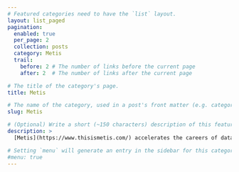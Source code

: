 ```yaml
---
# Featured categories need to have the `list` layout.
layout: list_paged
pagination: 
  enabled: true
  per_page: 2
  collection: posts
  category: Metis
  trail: 
    before: 2 # The number of links before the current page
    after: 2  # The number of links after the current page

# The title of the category's page.
title: Metis

# The name of the category, used in a post's front matter (e.g. category: <slug>).
slug: Metis

# (Optional) Write a short (~150 characters) description of this featured category.
description: >
  [Metis](https://www.thisismetis.com/) accelerates the careers of data scientists by providing full-time immersive bootcamps, evening part-time professional development courses, online learning, and corporate programs.

# Setting `menu` will generate an entry in the sidebar for this category.
#menu: true
---
```

